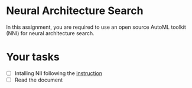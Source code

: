 # Neural Architecture Search
In this assignment, you are required to use an open source AutoML toolkit (NNI) for neural architecture search.

# Your tasks
- [ ] Intalling NII following the [instruction](https://nni.readthedocs.io/en/stable/Tutorial/InstallationLinux.html#installation) 
- [ ] Read the document 
